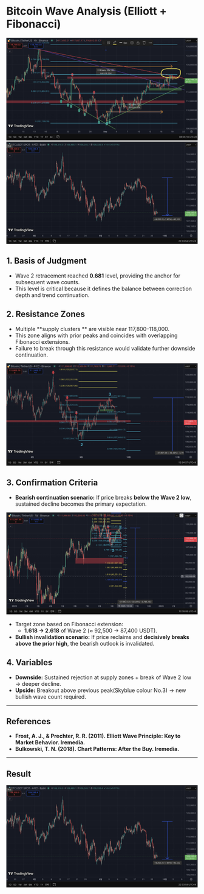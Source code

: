 # Bitcoin Wave Analysis (Elliott + Fibonacci)


![Chart 1: Daily Fibonacci and Wave 2 anchor](chart_1.png)
![Chart 4: Daily Fibonacci and Wave 2 anchor](Chart_4.png)
## 1. Basis of Judgment
- Wave 2 retracement reached **0.681** level, providing the anchor for subsequent wave counts.  
- This level is critical because it defines the balance between correction depth and trend continuation.

## 2. Resistance Zones
- Multiple **supply clusters ** are visible near 117,800–118,000.  
- This zone aligns with prior peaks and coincides with overlapping Fibonacci extensions.  
- Failure to break through this resistance would validate further downside continuation.


![Chart 2: Daily Fibonacci and Wave 2 anchor](chart_2.png)
## 3. Confirmation Criteria
- **Bearish continuation scenario:** If price breaks **below the Wave 2 low**, sustained decline becomes the primary expectation.

![Chart 3: Daily Fibonacci and Wave 2 anchor](chart_3.png)
- Target zone based on Fibonacci extension:  
  - **1.618 → 2.618** of Wave 2 (≈ 92,500 → 87,400 USDT).  
- **Bullish invalidation scenario:** If price reclaims and **decisively breaks above the prior high**, the bearish outlook is invalidated.

## 4. Variables
- **Downside:** Sustained rejection at supply zones + break of Wave 2 low → deeper decline.  
- **Upside:** Breakout above previous peak(Skyblue colour No.3) → new bullish wave count required.

---

## References
- **Frost, A. J., & Prechter, R. R. (2011). Elliott Wave Principle: Key to Market Behavior. Iremedia.**
- **Bulkowski, T. N. (2018). Chart Patterns: After the Buy. Iremedia.**
---

## Result
![Chart 4: Daily Fibonacci and Wave 2 anchor](Chart_4.png)


